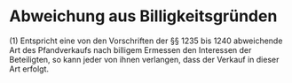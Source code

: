 # Abweichung aus Billigkeitsgründen

(1) Entspricht eine von den Vorschriften der §§ 1235 bis 1240 abweichende Art des Pfandverkaufs nach billigem Ermessen den Interessen der Beteiligten, so kann jeder von ihnen verlangen, dass der Verkauf in dieser Art erfolgt.